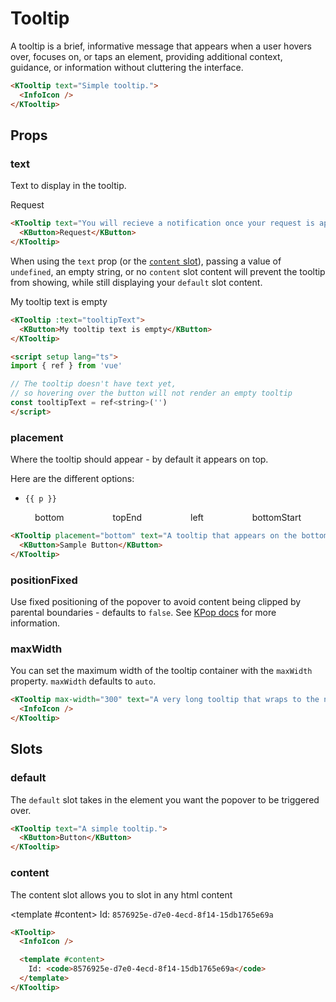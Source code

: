 # Tooltip

A tooltip is a brief, informative message that appears when a user hovers over, focuses on, or taps an element, providing additional context, guidance, or information without cluttering the interface.

<KTooltip text="Simple tooltip.">
  <InfoIcon />
</KTooltip>

```html
<KTooltip text="Simple tooltip.">
  <InfoIcon />
</KTooltip>
```

## Props

### text

Text to display in the tooltip.

<KTooltip text="You will recieve a notification once your request is approved.">
  <KButton>Request</KButton>
</KTooltip>

```html
<KTooltip text="You will recieve a notification once your request is approved.">
  <KButton>Request</KButton>
</KTooltip>
```

When using the `text` prop (or the [`content` slot](#content)), passing a value of `undefined`, an empty string, or no `content` slot content will prevent the tooltip from showing, while still displaying your `default` slot content.

<KTooltip text="">
  <KButton>My tooltip text is empty</KButton>
</KTooltip>

```html
<KTooltip :text="tooltipText">
  <KButton>My tooltip text is empty</KButton>
</KTooltip>

<script setup lang="ts">
import { ref } from 'vue'

// The tooltip doesn't have text yet,
// so hovering over the button will not render an empty tooltip
const tooltipText = ref<string>('')
</script>
```

### placement

Where the tooltip should appear - by default it appears on top.

Here are the different options:

<ul>
  <li
    v-for="p in ['auto', 'top', 'topStart', 'topEnd', 'left', 'leftStart', 'leftEnd', 'right', 'rightStart', 'rightEnd', 'bottom', 'bottomStart', 'bottomEnd']"
    :key="p">
    <code>{{ p }}</code>
  </li>
</ul>

<div class="tooltip-container">
  <KTooltip placement="bottom" text="A tooltip that appears on the bottom.">
    <KButton>bottom</KButton>
  </KTooltip>
  <KTooltip placement="topEnd" text="A tooltip that appears on the top.">
    <KButton>topEnd</KButton>
  </KTooltip>
  <KTooltip placement="left" text="A tooltip that appears on the left.">
    <KButton>left</KButton>
  </KTooltip>
  <KTooltip placement="bottomStart" text="A tooltip that appears on the bottom.">
    <KButton>bottomStart</KButton>
  </KTooltip>
</div>

```html
<KTooltip placement="bottom" text="A tooltip that appears on the bottom.">
  <KButton>Sample Button</KButton>
</KTooltip>
```

### positionFixed

Use fixed positioning of the popover to avoid content being clipped by parental boundaries - defaults to `false`. See [KPop docs](/components/popover#positionfixed) for more information.

### maxWidth

You can set the maximum width of the tooltip container with the `maxWidth` property. `maxWidth` defaults to `auto`.

<KTooltip max-width="300" text="A very long tooltip that wraps to the next line. Lorem ipsum dolor sit amet, consectetur adipiscing elit, sed do eiusmod tempor incididunt ut labore et dolore magna aliqua.">
  <InfoIcon />
</KTooltip>

```html
<KTooltip max-width="300" text="A very long tooltip that wraps to the next line. Lorem ipsum dolor sit amet, consectetur adipiscing elit, sed do eiusmod tempor incididunt ut labore et dolore magna aliqua.">
  <InfoIcon />
</KTooltip>
```

## Slots

### default

The `default` slot takes in the element you want the popover to be triggered over.

```html
<KTooltip text="A simple tooltip.">
  <KButton>Button</KButton>
</KTooltip>
```

### content

The content slot allows you to slot in any html content

<KTooltip>
  <InfoIcon />

  <template #content>
    Id: <code>8576925e-d7e0-4ecd-8f14-15db1765e69a</code>
  </template>
</KTooltip>

```html
<KTooltip>
  <InfoIcon />

  <template #content>
    Id: <code>8576925e-d7e0-4ecd-8f14-15db1765e69a</code>
  </template>
</KTooltip>
```

<script setup lang="ts">
import { InfoIcon } from '@kong/icons'
</script>

<style lang="scss" scoped>
.tooltip-container {
  display: flex;
  justify-content: space-around;
}
</style>
